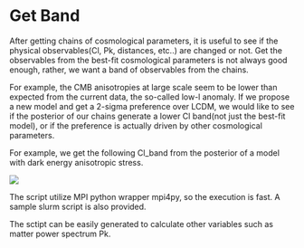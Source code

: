 # Get Band

After getting chains of cosmological parameters, it is useful to see if the physical observables(Cl, Pk, distances, etc..) are changed or not. Get the observables from the best-fit cosmological parameters is not always good enough, rather, we want a band of observables from the chains.

For example, the CMB anisotropies at large scale seem to be lower than expected from the current data, the so-called low-l anomaly. If we propose a new model and get a 2-sigma preference over LCDM, we would like to see if the posterior of our chains generate a lower Cl band(not just the best-fit model), or if the preference is actually driven by other cosmological parameters.

For example, we get the following Cl_band from the posterior of a model with dark energy anisotropic stress.

![](https://github.com/KunhaoZhong/Cosmo_scripts/blob/main/get_band/cl_astress.png)<!-- .element height="9%" width="10%" -->

The script utilize MPI python wrapper mpi4py, so the execution is fast. A sample slurm script is also provided.

The sctipt can be easily generated to calculate other variables such as matter power spectrum Pk.
